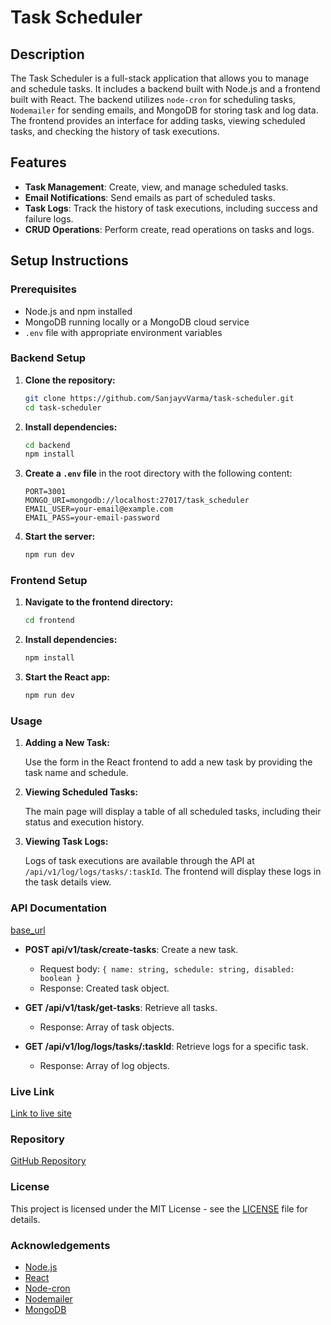 # Task Scheduler

## Description

The Task Scheduler is a full-stack application that allows you to manage and schedule tasks. It includes a backend built with Node.js and a frontend built with React. The backend utilizes `node-cron` for scheduling tasks, `Nodemailer` for sending emails, and MongoDB for storing task and log data. The frontend provides an interface for adding tasks, viewing scheduled tasks, and checking the history of task executions.

## Features

- **Task Management**: Create, view, and manage scheduled tasks.
- **Email Notifications**: Send emails as part of scheduled tasks.
- **Task Logs**: Track the history of task executions, including success and failure logs.
- **CRUD Operations**: Perform create, read operations on tasks and logs.

## Setup Instructions

### Prerequisites

- Node.js and npm installed
- MongoDB running locally or a MongoDB cloud service
- `.env` file with appropriate environment variables

### Backend Setup

1. **Clone the repository:**

    ```bash
    git clone https://github.com/SanjayvVarma/task-scheduler.git
    cd task-scheduler
    ```

2. **Install dependencies:**

    ```bash
    cd backend
    npm install
    ```

3. **Create a `.env` file** in the root directory with the following content:

    ```plaintext
    PORT=3001
    MONGO_URI=mongodb://localhost:27017/task_scheduler
    EMAIL_USER=your-email@example.com
    EMAIL_PASS=your-email-password
    ```

4. **Start the server:**

    ```bash
    npm run dev
    ```

### Frontend Setup

1. **Navigate to the frontend directory:**

    ```bash
    cd frontend
    ```

2. **Install dependencies:**

    ```bash
    npm install
    ```

3. **Start the React app:**

    ```bash
    npm run dev
    ```

### Usage

1. **Adding a New Task:**

    Use the form in the React frontend to add a new task by providing the task name and schedule.

2. **Viewing Scheduled Tasks:**

    The main page will display a table of all scheduled tasks, including their status and execution history.

3. **Viewing Task Logs:**

    Logs of task executions are available through the API at `/api/v1/log/logs/tasks/:taskId`. The frontend will display these logs in the task details view.

### API Documentation

 [base_url](https://task-scheduler-k1qv.onrender.com)

- **POST api/v1/task/create-tasks**: Create a new task.
  - Request body: `{ name: string, schedule: string, disabled: boolean }`
  - Response: Created task object.

- **GET /api/v1/task/get-tasks**: Retrieve all tasks.
  - Response: Array of task objects.

- **GET /api/v1/log/logs/tasks/:taskId**: Retrieve logs for a specific task.
  - Response: Array of log objects.

### Live Link

[Link to live site](https://task-scheduler-k1qv.onrender.com)

### Repository

[GitHub Repository](https://github.com/SanjayvVarma/task-scheduler)

### License

This project is licensed under the MIT License - see the [LICENSE](LICENSE) file for details.

### Acknowledgements

- [Node.js](https://nodejs.org/)
- [React](https://reactjs.org/)
- [Node-cron](https://www.npmjs.com/package/node-cron)
- [Nodemailer](https://nodemailer.com/)
- [MongoDB](https://www.mongodb.com/)
